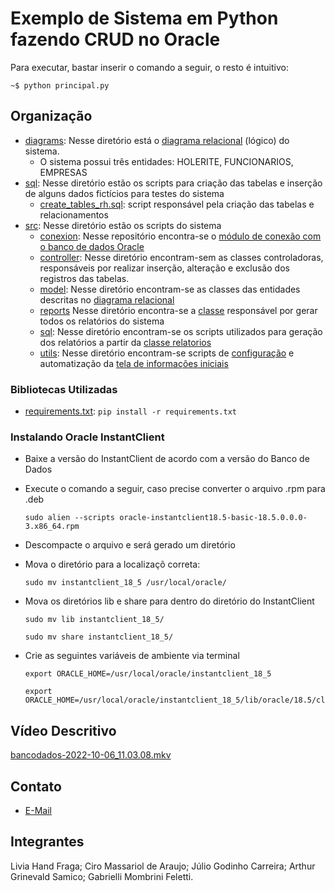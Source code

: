 # Exemplo de Sistema em Python fazendo CRUD no Oracle

Para executar, bastar inserir o comando a seguir, o resto é intuitivo:
```shell
~$ python principal.py
```

## Organização
- [diagrams](diagrams): Nesse diretório está o [diagrama relacional](diagrams/RH.pdf) (lógico) do sistema.
    * O sistema possui três entidades: HOLERITE, FUNCIONARIOS, EMPRESAS
- [sql](sql): Nesse diretório estão os scripts para criação das tabelas e inserção de alguns dados fictícios para testes do sistema
    * [create_tables_rh.sql](sql/create_tables_rh.sql): script responsável pela criação das tabelas e relacionamentos
- [src](src): Nesse diretório estão os scripts do sistema
    * [conexion](src/conexion): Nesse repositório encontra-se o [módulo de conexão com o banco de dados Oracle](src/conexion/oracle_queries.py)
    * [controller](src/controller/): Nesse diretório encontram-sem as classes controladoras, responsáveis por realizar inserção, alteração e exclusão dos registros das tabelas.
    * [model](src/model/): Nesse diretório encontram-se as classes das entidades descritas no [diagrama relacional](diagrams/DIAGRAMA_RELACIONAL_RH.pdf)
    * [reports](src/reports/) Nesse diretório encontra-se a [classe](src/reports/relatorios.py) responsável por gerar todos os relatórios do sistema
    * [sql](src/sql/): Nesse diretório encontram-se os scripts utilizados para geração dos relatórios a partir da [classe relatorios](src/reports/relatorios.py)
    * [utils](src/utils/): Nesse diretório encontram-se scripts de [configuração](src/utils/config.py) e automatização da [tela de informações iniciais](src/utils/splash_screen.py)

### Bibliotecas Utilizadas
- [requirements.txt](src/requirements.txt): `pip install -r requirements.txt`

### Instalando Oracle InstantClient
- Baixe a versão do InstantClient de acordo com a versão do Banco de Dados
- Execute o comando a seguir, caso precise converter o arquivo .rpm para .deb
  ```shell
  sudo alien --scripts oracle-instantclient18.5-basic-18.5.0.0.0-3.x86_64.rpm
  ```
- Descompacte o arquivo e será gerado um diretório
- Mova o diretório para a localizaçõ correta:
  ```shell
  sudo mv instantclient_18_5 /usr/local/oracle/
  ```
- Mova os diretórios lib e share para dentro do diretório do InstantClient
  ```shell
  sudo mv lib instantclient_18_5/
  ```
  
  ```shell
  sudo mv share instantclient_18_5/
  ```
- Crie as seguintes variáveis de ambiente via terminal
  ```shell
  export ORACLE_HOME=/usr/local/oracle/instantclient_18_5
  ```

  ```shell
  export ORACLE_HOME=/usr/local/oracle/instantclient_18_5/lib/oracle/18.5/client64/lib
  ```
## Vídeo Descritivo
[bancodados-2022-10-06_11.03.08.mkv](bancodados-2022-10-06_11.03.08.mkv)

## Contato
- [E-Mail](mailto:juliogodinho@gmail.com)

## Integrantes
Livia Hand Fraga;
Ciro Massariol de Araujo;
Júlio Godinho Carreira;
Arthur Grinevald Samico;
Gabrielli Mombrini Feletti.
